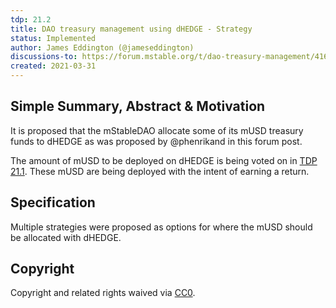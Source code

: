 ```yaml
---
tdp: 21.2
title: DAO treasury management using dHEDGE - Strategy
status: Implemented
author: James Eddington (@jameseddington)
discussions-to: https://forum.mstable.org/t/dao-treasury-management/416
created: 2021-03-31
---
```


## Simple Summary, Abstract & Motivation

It is proposed that the mStableDAO allocate some of its mUSD treasury funds to dHEDGE as was proposed by @phenrikand in this forum post.

The amount of mUSD to be deployed on dHEDGE is being voted on in [TDP 21.1](./tdp-21.1). These mUSD are being deployed with the intent of earning a return.

## Specification

Multiple strategies were proposed as options for where the mUSD should be allocated with dHEDGE.

## Copyright

Copyright and related rights waived via [CC0](https://creativecommons.org/publicdomain/zero/1.0/).
